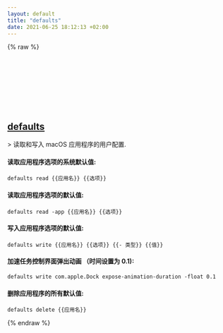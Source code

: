 ```yaml
---
layout: default
title: "defaults"
date: 2021-06-25 18:12:13 +02:00
---
```

{% raw %}
<h2 id="defaults">
  <a href="/zh/osx/defaults.html">defaults</a> <a href="#defaults"><svg class="icon">
    <use href="/assets/images/unicode_sprite.svg#link" />
  </svg></a>
</h2>
> 读取和写入 macOS 应用程序的用户配置.

#### 读取应用程序选项的系统默认值:
```shell
defaults read {{应用名}} {{选项}}
```
#### 读取应用程序选项的默认值:
```shell
defaults read -app {{应用名}} {{选项}}
```
#### 写入应用程序选项的默认值:
```shell
defaults write {{应用名}} {{选项}} {{- 类型}} {{值}}
```
#### 加速任务控制界面弹出动画 （时间设置为 0.1):
```shell
defaults write com.apple.Dock expose-animation-duration -float 0.1
```
#### 删除应用程序的所有默认值:
```shell
defaults delete {{应用名}}
```
{% endraw %}